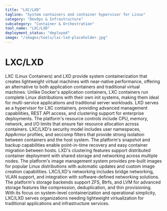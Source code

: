 ```yaml
---
title: "LXC/LXD"
tagline: "System containers and container hypervisor for Linux"
category: "DevOps & Infrastructure"
subcategory: "Container & Orchestration"
tool_name: "LXC/LXD"
deployment_status: "deployed"
image: "/images/tools/lxc-lxd-placeholder.jpg"
---
```


# LXC/LXD

LXC (Linux Containers) and LXD provide system containerization that creates lightweight virtual machines with near-native performance, offering an alternative to both application containers and traditional virtual machines. Unlike Docker's application containers, LXC containers run complete Linux distributions with their own init systems, making them ideal for multi-service applications and traditional server workloads. LXD serves as a hypervisor for LXC containers, providing advanced management capabilities, REST API access, and clustering support for enterprise deployments. The platform's resource controls include CPU, memory, network, and I/O limits that ensure fair resource allocation across containers. LXC/LXD's security model includes user namespaces, AppArmor profiles, and seccomp filters that provide strong isolation between containers and the host system. The platform's snapshot and backup capabilities enable point-in-time recovery and easy container migration between hosts. LXD's clustering features support distributed container deployment with shared storage and networking across multiple nodes. The platform's image management system provides pre-built images for popular Linux distributions with automatic updates and custom image creation capabilities. LXC/LXD's networking includes bridge networking, VLAN support, and integration with software-defined networking solutions. The platform's storage backends support ZFS, Btrfs, and LVM for advanced storage features like compression, deduplication, and thin provisioning. With its focus on system-level containerization and operational simplicity, LXC/LXD serves organizations needing lightweight virtualization for traditional applications and infrastructure services.
